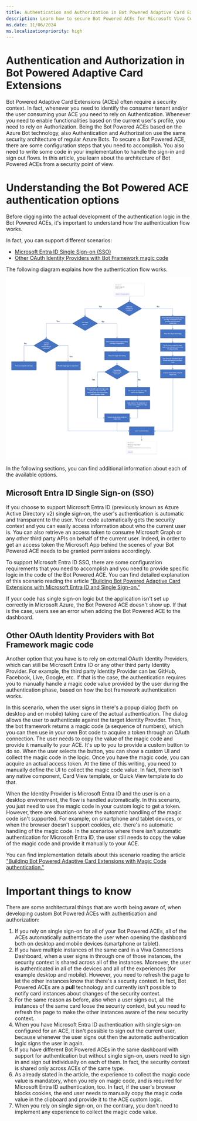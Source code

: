 ```yaml
---
title: Authentication and Authorization in Bot Powered Adaptive Card Extensions
description: Learn how to secure Bot Powered ACEs for Microsoft Viva Connections.
ms.date: 11/06/2024
ms.localizationpriority: high
---
```

# Authentication and Authorization in Bot Powered Adaptive Card Extensions

Bot Powered Adaptive Card Extensions (ACEs) often require a security context. In fact, whenever you need to identify the consumer tenant and/or the user consuming your ACE you need to rely on Authentication. Whenever you need to enable functionalities based on the current user's profile, you need to rely on Authorization.
Being the Bot Powered ACEs based on the Azure Bot technology, also Authentication and Authorization use the same security architecture of regular Azure Bots.
To secure a Bot Powered ACE, there are some configuration steps that you need to accomplish. You also need to write some code in your implementation to handle the sign-in and sign out flows. In this article, you learn about the architecture of Bot Powered ACEs from a security point of view.

# Understanding the Bot Powered ACE authentication options

Before digging into the actual development of the authentication logic in the Bot Powered ACEs, it's important to understand how the authentication flow works.

In fact, you can support different scenarios:
- [Microsoft Entra ID Single Sign-on (SSO)](#microsoft-entra-id-signle-sign-on-sso)
- [Other OAuth Identity Providers with Bot Framework magic code](#other-oauth-identity-providers-with-bot-framework-magic-code)

The following diagram explains how the authentication flow works.

![The flow diagram explaining how the authentication process works in Bot Powered ACEs depending on the different types of OAuth connections configured.](./images/Bot-Powered-ACEs-SignIn-Flow-Diagram.png)

In the following sections, you can find additional information about each of the available options.

## Microsoft Entra ID Single Sign-on (SSO)

If you choose to support Microsoft Entra ID (previously known as Azure Active Directory v2) single sign-on, the user's authentication is automatic and transparent to the user. Your code automatically gets the security context and you can easily access information about who the current user is. You can also retrieve an access token to consume Microsoft Graph or any other third party APIs on behalf of the current user. Indeed, in order to get an access token the Microsoft App behind the scenes of your Bot Powered ACE needs to be granted permissions accordingly.

To support Microsoft Entra ID SSO, there are some configuration requirements that you need to accomplish and you need to provide specific logic in the code of the Bot Powered ACE. You can find detailed explanation of this scenario reading the article ["Building Bot Powered Adaptive Card Extensions with Microsoft Entra ID and Single Sign-on."](./AuthN-and-AuthZ-in-Bot-Powered-ACEs-Entra.md)

If your code has single sign-on logic but the application isn't set up correctly in Microsoft Azure, the Bot Powered ACE doesn't show up. If that is the case, users see an error when adding the Bot Powered ACE to the dashboard.

## Other OAuth Identity Providers with Bot Framework magic code

Another option that you have is to rely on external OAuth Identity Providers, which can still be Microsoft Entra ID or any other third party Identity Provider. For example, the third party Identity Provider can be: GitHub, Facebook, Live, Google, etc. If that is the case, the authentication requires you to manually handle a magic code value provided by the user during the authentication phase, based on how the bot framework authentication works. 

In this scenario, when the user signs in there's a popup dialog (both on desktop and on mobile) taking care of the actual authentication. The dialog allows the user to authenticate against the target Identity Provider. Then, the bot framework returns a magic code (a sequence of numbers), which you can then use in your own Bot code to acquire a token through an OAuth connection. The user needs to copy the value of the magic code and provide it manually to your ACE. It's up to you to provide a custom button to do so. When the user selects the button, you can show a custom UI and collect the magic code in the logic. Once you have the magic code, you can acquire an actual access token. At the time of this writing, you need to manually define the UI to collect the magic code value. In fact, there isn't any native component, Card View template, or Quick View template to do that.

When the Identity Provider is Microsoft Entra ID and the user is on a desktop environment, the flow is handled automatically. In this scenario, you just need to use the magic code in your custom logic to get a token. However, there are situations where the automatic handling of the magic code isn't supported. For example, on smartphone and tablet devices, or when the browser doesn't support cookies, etc. there's no automatic handling of the magic code. In the scenarios where there isn't automatic authentication for Microsoft Entra ID, the user still needs to copy the value of the magic code and provide it manually to your ACE.

You can find implementation details about this scenario reading the article ["Building Bot Powered Adaptive Card Extensions with Magic Code authentication."](./AuthN-and-AuthZ-in-Bot-Powered-ACEs-Magic-Code.md)

# Important things to know

There are some architectural things that are worth being aware of, when developing custom Bot Powered ACEs with authentication and authorization:

1. If you rely on single sign-on for all of your Bot Powered ACEs, all of the ACEs automatically authenticate the user when opening the dashboard both on desktop and mobile devices (smartphone or tablet).
1. If you have multiple instances of the same card in a Viva Connections Dashboard, when a user signs in through one of those instances, the security context is shared across all of the instances. Moreover, the user is authenticated in all of the devices and all of the experiences (for example desktop and mobile). However, you need to refresh the page to let the other instances know that there's a security context. In fact, Bot Powered ACEs are a **pull** technology and currently isn't possible to notify card instances about changes of the security context.
1. For the same reason as before, also when a user signs out, all the instances of the same card loose the security context, but you need to refresh the page to make the other instances aware of the new security context.
1. When you have Microsoft Entra ID authentication with single sign-on configured for an ACE, it isn't possible to sign out the current user, because whenever the user signs out then the automatic authentication logic signs the user in again.
1. If you have different Bot Powered ACEs in the same dashboard with support for authentication but without single sign-on, users need to sign in and sign out individually on each of them. In fact, the security context is shared only across ACEs of the same type.
1. As already stated in the article, the experience to collect the magic code value is mandatory, when you rely on magic code, and is required for Microsoft Entra ID authentication, too. In fact, if the user's browser blocks cookies, the end user needs to manually copy the magic code value in the clipboard and provide it to the ACE custom logic.
1. When you rely on single sign-on, on the contrary, you don't need to implement any experience to collect the magic code value.
